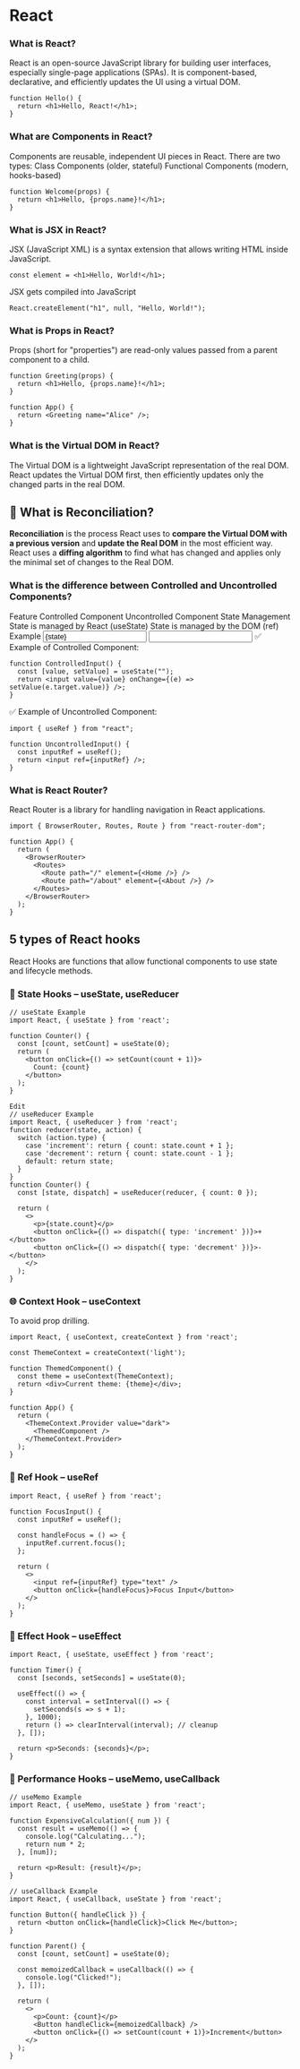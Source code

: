 # React

### What is React?
React is an open-source JavaScript library for building user interfaces, especially single-page applications (SPAs). It is component-based, declarative, and efficiently updates the UI using a virtual DOM.
```
function Hello() {
  return <h1>Hello, React!</h1>;
}
```
### What are Components in React?
Components are reusable, independent UI pieces in React. There are two types:
Class Components (older, stateful)
Functional Components (modern, hooks-based)
```
function Welcome(props) {
  return <h1>Hello, {props.name}!</h1>;
}
```
### What is JSX in React?
JSX (JavaScript XML) is a syntax extension that allows writing HTML inside JavaScript.
```
const element = <h1>Hello, World!</h1>;
```
JSX gets compiled into JavaScript
```
React.createElement("h1", null, "Hello, World!");
```
### What is Props in React?
Props (short for "properties") are read-only values passed from a parent component to a child.
```
function Greeting(props) {
  return <h1>Hello, {props.name}!</h1>;
}

function App() {
  return <Greeting name="Alice" />;
}
```
### What is the Virtual DOM in React?
The Virtual DOM is a lightweight JavaScript representation of the real DOM. React updates the Virtual DOM first, then efficiently updates only the changed parts in the real DOM.

## 🧠 What is Reconciliation?
**Reconciliation** is the process React uses to **compare the Virtual DOM with a previous version** and **update the Real DOM** in the most efficient way.
React uses a **diffing algorithm** to find what has changed and applies only the minimal set of changes to the Real DOM.


### What is the difference between Controlled and Uncontrolled Components?
Feature	Controlled Component	Uncontrolled Component
State Management	State is managed by React (useState)	State is managed by the DOM (ref)
Example	<input value={state} onChange={setState} />	<input ref={inputRef} />
✅ Example of Controlled Component:
```
function ControlledInput() {
  const [value, setValue] = useState("");
  return <input value={value} onChange={(e) => setValue(e.target.value)} />;
}
```
✅ Example of Uncontrolled Component:
```
import { useRef } from "react";

function UncontrolledInput() {
  const inputRef = useRef();
  return <input ref={inputRef} />;
}
 ```
 
### What is React Router?
React Router is a library for handling navigation in React applications.

```
import { BrowserRouter, Routes, Route } from "react-router-dom";

function App() {
  return (
    <BrowserRouter>
      <Routes>
        <Route path="/" element={<Home />} />
        <Route path="/about" element={<About />} />
      </Routes>
    </BrowserRouter>
  );
}
```

##  5 types of React hooks
React Hooks are functions that allow functional components to use state and lifecycle methods.
### 🧠 State Hooks – useState, useReducer
```
// useState Example
import React, { useState } from 'react';

function Counter() {
  const [count, setCount] = useState(0);
  return (
    <button onClick={() => setCount(count + 1)}>
      Count: {count}
    </button>
  );
}
```
```
Edit
// useReducer Example
import React, { useReducer } from 'react';
function reducer(state, action) {
  switch (action.type) {
    case 'increment': return { count: state.count + 1 };
    case 'decrement': return { count: state.count - 1 };
    default: return state;
  }
}
function Counter() {
  const [state, dispatch] = useReducer(reducer, { count: 0 });

  return (
    <>
      <p>{state.count}</p>
      <button onClick={() => dispatch({ type: 'increment' })}>+</button>
      <button onClick={() => dispatch({ type: 'decrement' })}>-</button>
    </>
  );
}
```
### 🌐 Context Hook – useContext
To avoid prop drilling.
```
import React, { useContext, createContext } from 'react';

const ThemeContext = createContext('light');

function ThemedComponent() {
  const theme = useContext(ThemeContext);
  return <div>Current theme: {theme}</div>;
}

function App() {
  return (
    <ThemeContext.Provider value="dark">
      <ThemedComponent />
    </ThemeContext.Provider>
  );
}
```
### 📌 Ref Hook – useRef
```
import React, { useRef } from 'react';

function FocusInput() {
  const inputRef = useRef();

  const handleFocus = () => {
    inputRef.current.focus();
  };

  return (
    <>
      <input ref={inputRef} type="text" />
      <button onClick={handleFocus}>Focus Input</button>
    </>
  );
}
```
###  🌊 Effect Hook – useEffect
``` 
import React, { useState, useEffect } from 'react';

function Timer() {
  const [seconds, setSeconds] = useState(0);

  useEffect(() => {
    const interval = setInterval(() => {
      setSeconds(s => s + 1);
    }, 1000);
    return () => clearInterval(interval); // cleanup
  }, []);

  return <p>Seconds: {seconds}</p>;
}
```
### 🚀 Performance Hooks – useMemo, useCallback
```
// useMemo Example
import React, { useMemo, useState } from 'react';

function ExpensiveCalculation({ num }) {
  const result = useMemo(() => {
    console.log("Calculating...");
    return num * 2;
  }, [num]);

  return <p>Result: {result}</p>;
}

```
```
// useCallback Example
import React, { useCallback, useState } from 'react';

function Button({ handleClick }) {
  return <button onClick={handleClick}>Click Me</button>;
}

function Parent() {
  const [count, setCount] = useState(0);

  const memoizedCallback = useCallback(() => {
    console.log("Clicked!");
  }, []);

  return (
    <>
      <p>Count: {count}</p>
      <Button handleClick={memoizedCallback} />
      <button onClick={() => setCount(count + 1)}>Increment</button>
    </>
  );
}

```
